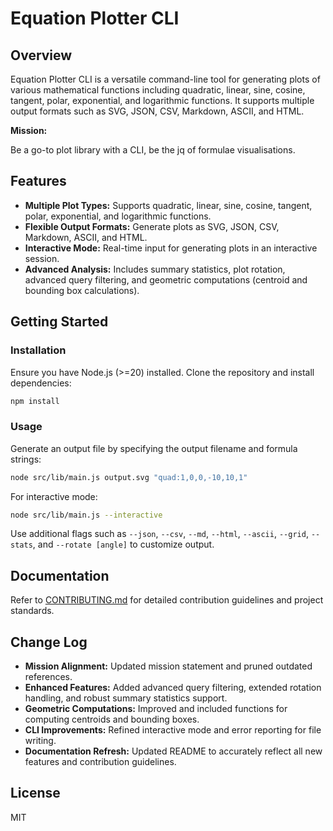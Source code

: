 # Equation Plotter CLI

## Overview

Equation Plotter CLI is a versatile command-line tool for generating plots of various mathematical functions including quadratic, linear, sine, cosine, tangent, polar, exponential, and logarithmic functions. It supports multiple output formats such as SVG, JSON, CSV, Markdown, ASCII, and HTML.

**Mission:**

Be a go-to plot library with a CLI, be the jq of formulae visualisations.

## Features

- **Multiple Plot Types:** Supports quadratic, linear, sine, cosine, tangent, polar, exponential, and logarithmic functions.
- **Flexible Output Formats:** Generate plots as SVG, JSON, CSV, Markdown, ASCII, and HTML.
- **Interactive Mode:** Real-time input for generating plots in an interactive session.
- **Advanced Analysis:** Includes summary statistics, plot rotation, advanced query filtering, and geometric computations (centroid and bounding box calculations).

## Getting Started

### Installation

Ensure you have Node.js (>=20) installed. Clone the repository and install dependencies:

```bash
npm install
```

### Usage

Generate an output file by specifying the output filename and formula strings:

```bash
node src/lib/main.js output.svg "quad:1,0,0,-10,10,1"
```

For interactive mode:

```bash
node src/lib/main.js --interactive
```

Use additional flags such as `--json`, `--csv`, `--md`, `--html`, `--ascii`, `--grid`, `--stats`, and `--rotate [angle]` to customize output.

## Documentation

Refer to [CONTRIBUTING.md](CONTRIBUTING.md) for detailed contribution guidelines and project standards.

## Change Log

- **Mission Alignment:** Updated mission statement and pruned outdated references.
- **Enhanced Features:** Added advanced query filtering, extended rotation handling, and robust summary statistics support.
- **Geometric Computations:** Improved and included functions for computing centroids and bounding boxes.
- **CLI Improvements:** Refined interactive mode and error reporting for file writing.
- **Documentation Refresh:** Updated README to accurately reflect all new features and contribution guidelines.

## License

MIT

